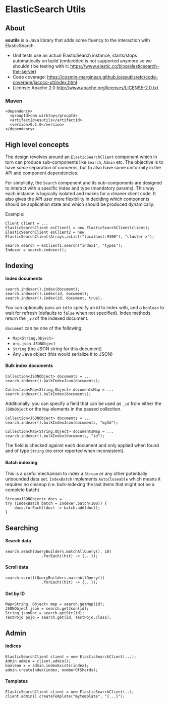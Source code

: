 # ElasticSearch Utils

## About
**esutils** is a Java library that adds some fluency to the interaction with ElasticSearch.
* Unit tests use an actual ElasticSearch instance, starts/stops automatically on build (embedded is not supported anymore so we shouldn't be testing with it: https://www.elastic.co/blog/elasticsearch-the-server)
* Code coverage: https://cosmin-marginean.github.io/esutils/etc/code-coverage/jacoco-ut/index.html
* License: Apache 2.0 http://www.apache.org/licenses/LICENSE-2.0.txt

### Maven

```
<dependency>
  <groupId>com.wirktop</groupId>
  <artifactId>esutils</artifactId>
  <version>0.1.0</version>
</dependency>
```

## High level concepts
The design revolves around an `ElasticSearchClient` component which in turn can produce sub-components like `Search`, `Admin` etc.
The objective is to have _some_ separation of concerns, but to also have some uniformity in the API and component dependencies.

For simplicity, the `Search` component and its sub-components are designed to interact with a specific index and type (mandatory params). This way each instance is logically isolated and makes for a cleaner client code. It also gives the API user more flexibility in deciding which components should be application state and which should be produced dynamically.

Example:
```
Client client = ...
ElasticSearchClient esClient1 = new ElasticSearchClient(client);
ElasticSearchClient esClient2 = new ElasticSearchClient(Arrays.asList("localhost:9300"), "cluster-x");

Search search = esClient1.search("index1", "type1");
Indexer = search.indexer(); 
```

## Indexing
#### Index documents
```
search.indexer().index(document);
search.indexer().index(id, document);
search.indexer().index(id, document, true);
```
You can optionally pass an `id` to specify an id to index with, and a `boolean` to wait for refresh (defaults to `false` when not specified).
Index methods return the `_id` of the indexed document.

`document` can be one of the following:
* `Map<String,Object>`
* `org.json.JSONObject`
* `String` (the JSON string for this document)
* Any Java object (this would serialize it to JSON)

#### Bulk index documents
```
Collection<JSONObject> documents = ...
search.indexer().bulkIndexJson(documents);

Collection<Map<String,Object> documentsMap = ...
search.indexer().bulkIndex(documents);
```

Additionally, you can specify a field that can be used as `_id` from either the `JSONObject` or the `Map` elements in the passed collection.
```
Collection<JSONObject> documents = ...
search.indexer().bulkIndexJson(documents, "myId");

Collection<Map<String,Object> documentsMap = ...
search.indexer().bulkIndex(documents, "id");
```
The field is checked against each document and only applied when found and of type `String` (no error reported when inconsistent).

#### Batch indexing
This is a useful mechanism to index a `Stream` or any other potentially unbounded data set.
`IndexBatch` implements `AutoCloseable` which means it requires no cleanup (i.e. bulk-indexing the last items that might not be a complete batch) 
```
Stream<JSONObject> docs = ...
try (IndexBatch batch = indexer.batch(100)) {
    docs.forEach((doc) -> batch.add(doc));
}
```

## Searching
#### Search data
```
search.seach(QueryBuilders.matchAllQuery(), 10)
                .forEach((hit) -> {...});
```

#### Scroll data
```
search.scroll(QueryBuilders.matchAllQuery())
                .forEach((hit) -> {...});
```

#### Get by ID
```
Map<String, Object> map = search.getMap(id);
JSONObject json = search.getJson(id);
String jsonDoc = search.getStr(id);
TestPojo pojo = search.get(id, TestPojo.class);
```

## Admin
#### Indices
```
ElasticSearchClient client = new ElasticSearchClient(...);
Admin admin = client.admin();
boolean x = admin.indexExists(index);
admin.createIndex(index, numberOfShards);
```
#### Templates
```
ElasticSearchClient client = new ElasticSearchClient(..);
client.admin().createTemplate("mytemplate", "{...}");
```

